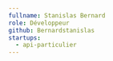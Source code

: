 ```yaml
---
fullname: Stanislas Bernard
role: Développeur
github: Bernardstanislas
startups:
  - api-particulier
---
```



